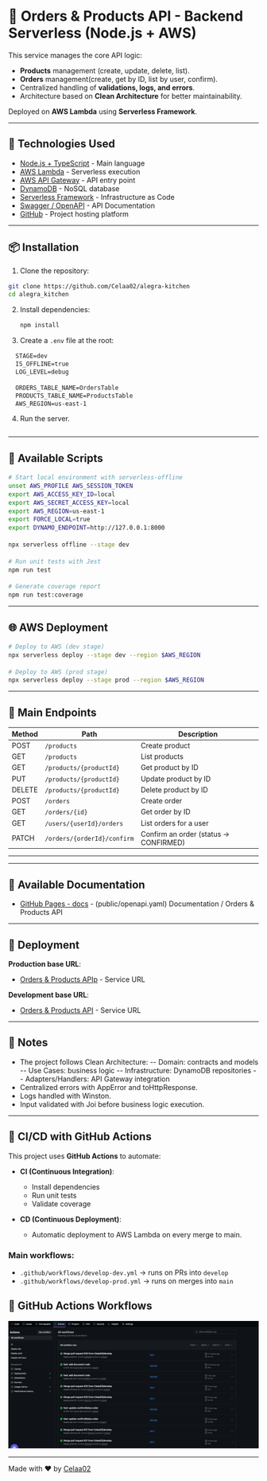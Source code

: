 # 🛒 Orders & Products API - Backend Serverless (Node.js + AWS)

This service manages the core API logic:

- **Products** management (create, update, delete, list).
- **Orders** management(create, get by ID, list by user, confirm).
- Centralized handling of **validations, logs, and errors**.
- Architecture based on **Clean Architecture** for better maintainability.

Deployed on **AWS Lambda** using **Serverless Framework**.

---

## 🚀 Technologies Used

- [Node.js + TypeScript](https://nodejs.org/) - Main language
- [AWS Lambda](https://aws.amazon.com/lambda/) - Serverless execution
- [AWS API Gateway](https://aws.amazon.com/api-gateway/) - API entry point
- [DynamoDB](https://aws.amazon.com/dynamodb/) - NoSQL database
- [Serverless Framework](https://www.serverless.com/) - Infrastructure as Code
- [Swagger / OpenAPI](https://swagger.io/specification/) - API Documentation
- [GitHub](https://github.com/) - Project hosting platform

---

## 📦 Installation

1. Clone the repository:

```bash
git clone https://github.com/Celaa02/alegra-kitchen
cd alegra_kitchen
```

2. Install dependencies:

   ```bash
   npm install
   ```

3. Create a `.env` file at the root:

```env
  STAGE=dev
  IS_OFFLINE=true
  LOG_LEVEL=debug

  ORDERS_TABLE_NAME=OrdersTable
  PRODUCTS_TABLE_NAME=ProductsTable
  AWS_REGION=us-east-1
```

4. Run the server.

```npm run dev

```

---

## 🧪 Available Scripts

```bash
# Start local environment with serverless-offline
unset AWS_PROFILE AWS_SESSION_TOKEN
export AWS_ACCESS_KEY_ID=local
export AWS_SECRET_ACCESS_KEY=local
export AWS_REGION=us-east-1
export FORCE_LOCAL=true
export DYNAMO_ENDPOINT=http://127.0.0.1:8000

npx serverless offline --stage dev

# Run unit tests with Jest
npm run test

# Generate coverage report
npm run test:coverage
```

---

## 🌐 AWS Deployment

```bash
# Deploy to AWS (dev stage)
npx serverless deploy --stage dev --region $AWS_REGION

# Deploy to AWS (prod stage)
npx serverless deploy --stage prod --region $AWS_REGION
```

---

## 🧾 Main Endpoints

| Method | Path                        | Description                           |
| ------ | --------------------------- | ------------------------------------- |
| POST   | `/products`                 | Create product                        |
| GET    | `/products`                 | List products                         |
| GET    | `/products/{productId}`     | Get product by ID                     |
| PUT    | `/products/{productId}`     | Update product by ID                  |
| DELETE | `/products/{productId}`     | Delete product by ID                  |
| POST   | `/orders`                   | Create order                          |
| GET    | `/orders/{id}`              | Get order by ID                       |
| GET    | `/users/{userId}/orders`    | List orders for a user                |
| PATCH  | `/orders/{orderId}/confirm` | Confirm an order (status → CONFIRMED) |

---

---

## 📑 Available Documentation

- [GitHub Pages - docs](https://celaa02.github.io/service-api/#/) - (public/openapi.yaml) Documentation / Orders & Products API

---

## 🔗 Deployment

**Production base URL**:

- [Orders & Products APIp](https://50tebmulz5.execute-api.us-east-1.amazonaws.com/prod/) - Service URL

**Development base URL**:

- [Orders & Products API](https://vl3dwdespl.execute-api.us-east-1.amazonaws.com/dev/) - Service URL

---

## 🧠 Notes

- The project follows Clean Architecture:
  -- Domain: contracts and models
  -- Use Cases: business logic
  -- Infrastructure: DynamoDB repositories
  -- Adapters/Handlers: API Gateway integration
- Centralized errors with AppError and toHttpResponse.
- Logs handled with Winston.
- Input validated with Joi before business logic execution.

---

## 🚀 CI/CD with GitHub Actions

This project uses **GitHub Actions** to automate:

- **CI (Continuous Integration)**:
  - Install dependencies
  - Run unit tests
  - Validate coverage

- **CD (Continuous Deployment)**:
  - Automatic deployment to AWS Lambda on every merge to main.

### Main workflows:

- `.github/workflows/develop-dev.yml` → runs on PRs into `develop`
- `.github/workflows/develop-prod.yml` → runs on merges into `main`

## 📸 GitHub Actions Workflows

![Workflows](docs/images/workflows.png)

---

Made with ❤️ by [Celaa02](https://github.com/Celaa02/service-api)
